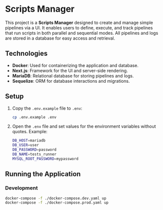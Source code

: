 # Scripts Manager

This project is a **Scripts Manager** designed to create and manage simple pipelines via a UI. It enables users to define, execute, and track pipelines that run scripts in both parallel and sequential modes. All pipelines and logs are stored in a database for easy access and retrieval.

## Technologies

- **Docker**: Used for containerizing the application and database.
- **Next.js**: Framework for the UI and server-side rendering.
- **MariaDB**: Relational database for storing pipelines and logs.
- **Sequelize**: ORM for database interactions and migrations.

## Setup

1. Copy the `.env.example` file to `.env`:

    ```bash
    cp .env.example .env
    ```

2. Open the `.env` file and set values for the environment variables without quotes. Example:

    ```bash
    DB_HOST=mariadb
    DB_USER=user
    DB_PASSWORD=password
    DB_NAME=tests_runner
    MYSQL_ROOT_PASSWORD=mypassword
    ```

## Running the Application

### Development

```bash
docker-compose -f ./docker-compose.dev.yaml up
docker-compose -f ./docker-compose.prod.yaml up
```